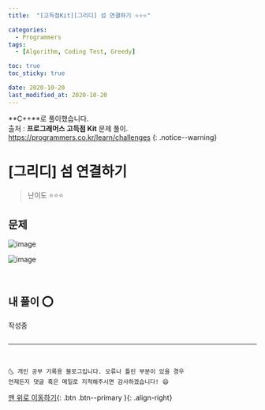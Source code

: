 ```yaml
---
title:  "[고득점Kit][그리디] 섬 연결하기 ⭐⭐⭐" 

categories:
  - Programmers
tags:
  - [Algorithm, Coding Test, Greedy]

toc: true
toc_sticky: true

date: 2020-10-20
last_modified_at: 2020-10-20
---
```


**C++**로 풀이했습니다.  
출처 : **프로그래머스 고득점 Kit** 문제 풀이. <https://programmers.co.kr/learn/challenges>
{: .notice--warning}

# [그리디] 섬 연결하기

> 난이도 ⭐⭐⭐

## 문제

![image](https://user-images.githubusercontent.com/42318591/96554053-f9f58400-12f0-11eb-94f2-99345c882abb.png)

![image](https://user-images.githubusercontent.com/42318591/96554087-02e65580-12f1-11eb-880c-ce3dcc267f24.png)


<br>

## 내 풀이 ⭕

작성중

```cpp
```

***
<br>

    🌜 개인 공부 기록용 블로그입니다. 오류나 틀린 부분이 있을 경우 
    언제든지 댓글 혹은 메일로 지적해주시면 감사하겠습니다! 😄

[맨 위로 이동하기](#){: .btn .btn--primary }{: .align-right}